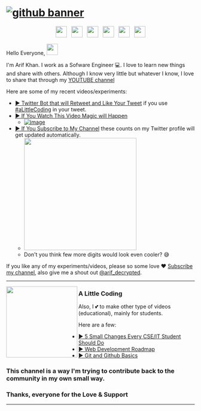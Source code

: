 # [![github banner](https://user-images.githubusercontent.com/30652896/130600445-ad3426e7-f905-4280-b351-58df7394b5b1.png)](https://youtube.com/alittlecoding)

<p align='center'>
<a href="https://twitter.com/arif_decrypted"><img height="30" src="https://user-images.githubusercontent.com/30652896/130601374-b3ab8437-3ac5-4890-84e5-045aef467ba9.png"></a>&nbsp;&nbsp;
<a href="https://instagram.com/arif_decrypted"><img height="30" src="https://user-images.githubusercontent.com/30652896/130601645-0071f850-6180-4a39-bfe9-253f021cd0a2.png"></a>&nbsp;&nbsp;
<a href="https://hashnode.com/@alittlecoding"><img height="30" src="https://user-images.githubusercontent.com/30652896/150673103-6819e67b-e909-4302-b919-717b7dd103f3.png"></a>&nbsp;&nbsp;
<a href="https://www.linkedin.com/in/arif-khan-7410/"><img height="30" src="https://user-images.githubusercontent.com/30652896/130602207-57f7ed7c-2773-46d9-8bf0-65a029580a67.png"></a>&nbsp;&nbsp;
<a href="https://youtube.com/alittlecoding"><img height="30" src="https://user-images.githubusercontent.com/30652896/130603015-34d345c3-a4db-44ad-be97-12fd30b38e5e.png"></a>&nbsp;&nbsp;
<a href="https://facebook.com/alittlecoding"><img height="30" src="https://user-images.githubusercontent.com/30652896/130605458-856387af-e682-4aca-b576-03ff0e221a6d.png"></a>
</p>

Hello Everyone, <img src="https://raw.githubusercontent.com/MartinHeinz/MartinHeinz/master/wave.gif" width="30px">


I'm Arif Khan. I work as a Sofware Engineer 💻.  I love to learn new things and share with others. Although I know very little but whatever I know, I love to share that through my [YOUTUBE channel](https://youtube.com/alittlecoding)

Here are some of my recent videos/experiments:

- [▶️ Twitter Bot that will Retweet and Like Your Tweet](https://youtu.be/AsO2ld8J-9o) if you use [#aLittleCoding](https://twitter.com/intent/tweet?text=Hi%2C%0A%0A%40arif_decrypted%0A%23aLittleCoding) <!--- or [@arif_decrypted](https://twitter.com/intent/tweet?text=Hi%2C%0A%0A%40arif_decrypted%0A%23aLittleCoding) --> in your tweet. 
- [▶️ If You Watch This Video Magic will Happen](https://youtu.be/7frtQFIytY4)
  - [![image](https://user-images.githubusercontent.com/30652896/130608827-35ff9a1f-60c8-4de3-8cff-822bd21d2b2d.png)](https://youtu.be/7frtQFIytY4)
- [▶️ If You Subscribe to My Channel](https://youtu.be/4PExr-7kWL8) these counts on my Twitter profile will get updated automatically.
  - <a href="https://youtu.be/4PExr-7kWL8"><img height="300" src="https://user-images.githubusercontent.com/30652896/130607784-084a7adb-6bb0-4a81-b62e-cac9a1398744.png"></a>
  - Don't you think few more digits would look even cooler? 😅


If you like any of my experiments/videos, please so some love ♥ [Subscribe my channel](https://www.youtube.com/alittlecoding), 
also give me a shout out [@arif_decrypted](https://twitter.com/intent/tweet?text=Hi%2C%0A%0A%40arif_decrypted%0A%23aLittleCoding).

  ---

 <p>
  <img height="190" align='left' src="https://user-images.githubusercontent.com/30652896/130610488-da62d74f-d72f-45b3-b3be-c31e6fe16390.png">
</p>
 
### A Little Coding

Also, I 💕 to make other type of videos (educational), mainly for students. 

Here are a few:
- [▶️ 5 Small Changes Every CSE/IT Student Should Do](https://youtu.be/mFNJoBGgHkA)
- [▶️ Web Development Roadmap](https://youtu.be/pVWmQuDfv-E)
- [▶️ Git and Github Basics](https://youtu.be/XLi0E3NO-1g)

### This channel is a way I'm trying to contribute back to the community in my own small way. 
### Thanks, everyone for the Love & Support

 ---
